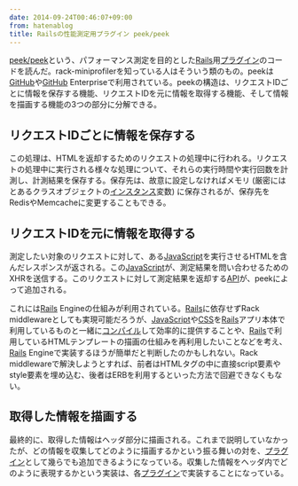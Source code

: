 ```yaml
---
date: 2014-09-24T00:46:07+09:00
from: hatenablog
title: Railsの性能測定用プラグイン peek/peek
---
```


<p><a href="https://github.com/peek/peek">peek/peek</a>という、パフォーマンス測定を目的とした<a class="keyword" href="http://d.hatena.ne.jp/keyword/Rails">Rails</a>用<a class="keyword" href="http://d.hatena.ne.jp/keyword/%A5%D7%A5%E9%A5%B0%A5%A4%A5%F3">プラグイン</a>のコードを読んだ。rack-miniprofilerを知っている人はそういう類のもの。peekは<a class="keyword" href="http://d.hatena.ne.jp/keyword/GitHub">GitHub</a>や<a class="keyword" href="http://d.hatena.ne.jp/keyword/GitHub">GitHub</a> Enterpriseで利用されている。peekの構造は、リクエストIDごとに情報を保存する機能、リクエストIDを元に情報を取得する機能、そして情報を描画する機能の3つの部分に分解できる。</p>

<h2>リクエストIDごとに情報を保存する</h2>

<p>この処理は、HTMLを返却するためのリクエストの処理中に行われる。リクエストの処理中に実行される様々な処理について、それらの実行時間や実行回数を計測し、計測結果を保存する。保存先は、故意に設定しなければメモリ (厳密にはとあるクラスオブジェクトの<a class="keyword" href="http://d.hatena.ne.jp/keyword/%A5%A4%A5%F3%A5%B9%A5%BF%A5%F3%A5%B9">インスタンス</a>変数) に保存されるが、保存先をRedisやMemcacheに変更することもできる。</p>

<h2>リクエストIDを元に情報を取得する</h2>

<p>測定したい対象のリクエストに対して、ある<a class="keyword" href="http://d.hatena.ne.jp/keyword/JavaScript">JavaScript</a>を実行させるHTMLを含んだレスポンスが返される。この<a class="keyword" href="http://d.hatena.ne.jp/keyword/JavaScript">JavaScript</a>が、測定結果を問い合わせるためのXHRを送信する。このリクエストに対して測定結果を返却する<a class="keyword" href="http://d.hatena.ne.jp/keyword/API">API</a>が、peekによって追加される。</p>

<p>これには<a class="keyword" href="http://d.hatena.ne.jp/keyword/Rails">Rails</a> Engineの仕組みが利用されている。<a class="keyword" href="http://d.hatena.ne.jp/keyword/Rails">Rails</a>に依存せずRack middlewareとしても実現可能だろうが、<a class="keyword" href="http://d.hatena.ne.jp/keyword/JavaScript">JavaScript</a>や<a class="keyword" href="http://d.hatena.ne.jp/keyword/CSS">CSS</a>を<a class="keyword" href="http://d.hatena.ne.jp/keyword/Rails">Rails</a>アプリ本体で利用しているものと一緒に<a class="keyword" href="http://d.hatena.ne.jp/keyword/%A5%B3%A5%F3%A5%D1%A5%A4%A5%EB">コンパイル</a>して効率的に提供することや、<a class="keyword" href="http://d.hatena.ne.jp/keyword/Rails">Rails</a>で利用しているHTMLテンプレートの描画の仕組みを再利用したいことなどを考え、<a class="keyword" href="http://d.hatena.ne.jp/keyword/Rails">Rails</a> Engineで実装するほうが簡単だと判断したのかもしれない。Rack middlewareで解決しようとすれば、前者はHTMLタグの中に直接script要素やstyle要素を埋め込む、後者はERBを利用するといった方法で回避できなくもない。</p>

<h2>取得した情報を描画する</h2>

<p>最終的に、取得した情報はヘッダ部分に描画される。これまで説明していなかったが、どの情報を収集してどのように描画するかという振る舞いの対を、<a class="keyword" href="http://d.hatena.ne.jp/keyword/%A5%D7%A5%E9%A5%B0%A5%A4%A5%F3">プラグイン</a>として幾らでも追加できるようになっている。収集した情報をヘッダ内でどのように表現するかという実装は、各<a class="keyword" href="http://d.hatena.ne.jp/keyword/%A5%D7%A5%E9%A5%B0%A5%A4%A5%F3">プラグイン</a>で実装することになっている。</p>

